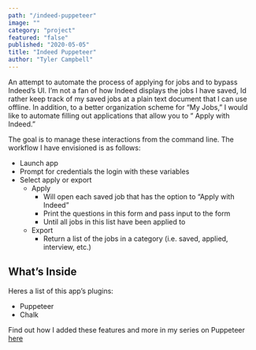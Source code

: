 ```yaml
---
path: "/indeed-puppeteer"
image: ""
category: "project"
featured: "false"
published: "2020-05-05"
title: "Indeed Puppeteer"   
author: "Tyler Campbell"
---
```


An attempt to automate the process of applying for jobs and to bypass Indeed’s UI. I’m not a fan of how Indeed displays the jobs I have saved, Id rather keep track of my saved jobs at a plain text document that I can use offline. In addition, to a better organization scheme for “My Jobs,” I would like to automate filling out applications that allow you to “ Apply with Indeed.”

The goal is to manage these interactions from the command line. The workflow I have envisioned is as follows:

* Launch app
* Prompt for credentials the login with these variables
* Select apply or export
	* Apply
		* Will open each saved job that has the option to “Apply with Indeed”
		* Print  the questions in this form and pass input to the form
		* Until all jobs in this list have been applied to
	* Export
		* Return a list of the jobs in a category (i.e. saved, applied, interview, etc.)

## What’s Inside
Heres a list of this app’s plugins:

* Puppeteer
* Chalk

Find out how I added these features and more in my series on Puppeteer [here](link_to_page)

